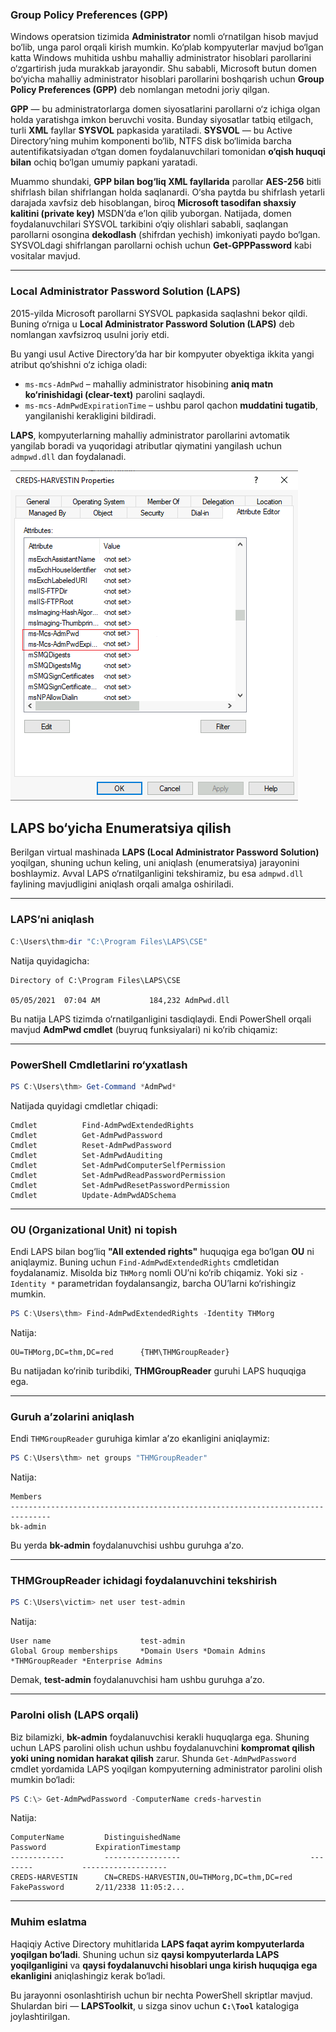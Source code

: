 ### Group Policy Preferences (GPP)

Windows operatsion tizimida **Administrator** nomli o‘rnatilgan hisob mavjud bo‘lib, unga parol orqali kirish mumkin. Ko‘plab kompyuterlar mavjud bo‘lgan katta Windows muhitida ushbu mahalliy administrator hisoblari parollarini o‘zgartirish juda murakkab jarayondir. Shu sababli, Microsoft butun domen bo‘yicha mahalliy administrator hisoblari parollarini boshqarish uchun **Group Policy Preferences (GPP)** deb nomlangan metodni joriy qilgan.

**GPP** — bu administratorlarga domen siyosatlarini parollarni o‘z ichiga olgan holda yaratishga imkon beruvchi vosita. Bunday siyosatlar tatbiq etilgach, turli **XML** fayllar **SYSVOL** papkasida yaratiladi. **SYSVOL** — bu Active Directory’ning muhim komponenti bo‘lib, NTFS disk bo‘limida barcha autentifikatsiyadan o‘tgan domen foydalanuvchilari tomonidan **o‘qish huquqi bilan** ochiq bo‘lgan umumiy papkani yaratadi.

Muammo shundaki, **GPP bilan bog‘liq XML fayllarida** parollar **AES-256** bitli shifrlash bilan shifrlangan holda saqlanardi. O‘sha paytda bu shifrlash yetarli darajada xavfsiz deb hisoblangan, biroq **Microsoft tasodifan shaxsiy kalitini (private key)** MSDN’da e’lon qilib yuborgan. Natijada, domen foydalanuvchilari SYSVOL tarkibini o‘qiy olishlari sababli, saqlangan parollarni osongina **dekodlash** (shifrdan yechish) imkoniyati paydo bo‘lgan. SYSVOLdagi shifrlangan parollarni ochish uchun **Get-GPPPassword** kabi vositalar mavjud.

---

### Local Administrator Password Solution (LAPS)

2015-yilda Microsoft parollarni SYSVOL papkasida saqlashni bekor qildi. Buning o‘rniga u **Local Administrator Password Solution (LAPS)** deb nomlangan xavfsizroq usulni joriy etdi.

Bu yangi usul Active Directory’da har bir kompyuter obyektiga ikkita yangi atribut qo‘shishni o‘z ichiga oladi:

* `ms-mcs-AdmPwd` – mahalliy administrator hisobining **aniq matn ko‘rinishidagi (clear-text)** parolini saqlaydi.
* `ms-mcs-AdmPwdExpirationTime` – ushbu parol qachon **muddatini tugatib**, yangilanishi kerakligini bildiradi.

**LAPS**, kompyuterlarning mahalliy administrator parollarini avtomatik yangilab boradi va yuqoridagi atributlar qiymatini yangilash uchun `admpwd.dll` dan foydalanadi.

![](https://raw.githubusercontent.com/akhatkulov/cheatsheets-for-windows/refs/heads/main/Credentials%20Harvesting/Local%20Administrator%20Password%20Solution%20(LAPS)/Local%20Administrator%20Password%20Solution%20(LAPS).png)


## **LAPS bo‘yicha Enumeratsiya qilish**

Berilgan virtual mashinada **LAPS (Local Administrator Password Solution)** yoqilgan, shuning uchun keling, uni aniqlash (enumeratsiya) jarayonini boshlaymiz. Avval LAPS o‘rnatilganligini tekshiramiz, bu esa `admpwd.dll` faylining mavjudligini aniqlash orqali amalga oshiriladi.

---

### **LAPS’ni aniqlash**

```powershell
C:\Users\thm>dir "C:\Program Files\LAPS\CSE"
```

Natija quyidagicha:

```
Directory of C:\Program Files\LAPS\CSE

05/05/2021  07:04 AM           184,232 AdmPwd.dll
```

Bu natija LAPS tizimda o‘rnatilganligini tasdiqlaydi. Endi PowerShell orqali mavjud **AdmPwd cmdlet** (buyruq funksiyalari) ni ko‘rib chiqamiz:

---

### **PowerShell Cmdletlarini ro‘yxatlash**

```powershell
PS C:\Users\thm> Get-Command *AdmPwd*
```

Natijada quyidagi cmdletlar chiqadi:

```
Cmdlet          Find-AdmPwdExtendedRights
Cmdlet          Get-AdmPwdPassword
Cmdlet          Reset-AdmPwdPassword
Cmdlet          Set-AdmPwdAuditing
Cmdlet          Set-AdmPwdComputerSelfPermission
Cmdlet          Set-AdmPwdReadPasswordPermission
Cmdlet          Set-AdmPwdResetPasswordPermission
Cmdlet          Update-AdmPwdADSchema
```

---

### **OU (Organizational Unit)** ni topish

Endi LAPS bilan bog‘liq **"All extended rights"** huquqiga ega bo‘lgan **OU** ni aniqlaymiz. Buning uchun `Find-AdmPwdExtendedRights` cmdletidan foydalanamiz. Misolda biz `THMorg` nomli OU’ni ko‘rib chiqamiz. Yoki siz `-Identity *` parametridan foydalansangiz, barcha OU’larni ko‘rishingiz mumkin.

```powershell
PS C:\Users\thm> Find-AdmPwdExtendedRights -Identity THMorg
```

Natija:

```
OU=THMorg,DC=thm,DC=red      {THM\THMGroupReader}
```

Bu natijadan ko‘rinib turibdiki, **THMGroupReader** guruhi LAPS huquqiga ega.

---

### **Guruh a’zolarini aniqlash**

Endi `THMGroupReader` guruhiga kimlar a’zo ekanligini aniqlaymiz:

```powershell
PS C:\Users\thm> net groups "THMGroupReader"
```

Natija:

```
Members
-------------------------------------------------------------------------------
bk-admin
```

Bu yerda **bk-admin** foydalanuvchisi ushbu guruhga a’zo.

---

### **THMGroupReader ichidagi foydalanuvchini tekshirish**

```powershell
PS C:\Users\victim> net user test-admin
```

Natija:

```
User name                    test-admin
Global Group memberships     *Domain Users *Domain Admins *THMGroupReader *Enterprise Admins
```

Demak, **test-admin** foydalanuvchisi ham ushbu guruhga a’zo.

---

### **Parolni olish (LAPS orqali)**

Biz bilamizki, **bk-admin** foydalanuvchisi kerakli huquqlarga ega. Shuning uchun LAPS parolini olish uchun ushbu foydalanuvchini **kompromat qilish yoki uning nomidan harakat qilish** zarur. Shunda `Get-AdmPwdPassword` cmdlet yordamida LAPS yoqilgan kompyuterning administrator parolini olish mumkin bo‘ladi:

```powershell
PS C:\> Get-AdmPwdPassword -ComputerName creds-harvestin
```

Natija:

```
ComputerName         DistinguishedName                             Password           ExpirationTimestamp
------------         -----------------                             --------           -------------------
CREDS-HARVESTIN      CN=CREDS-HARVESTIN,OU=THMorg,DC=thm,DC=red    FakePassword       2/11/2338 11:05:2...
```

---

### **Muhim eslatma**

Haqiqiy Active Directory muhitlarida **LAPS faqat ayrim kompyuterlarda yoqilgan bo‘ladi**. Shuning uchun siz **qaysi kompyuterlarda LAPS yoqilganligini** va **qaysi foydalanuvchi hisoblari unga kirish huquqiga ega ekanligini** aniqlashingiz kerak bo‘ladi.

Bu jarayonni osonlashtirish uchun bir nechta PowerShell skriptlar mavjud. Shulardan biri — **LAPSToolkit**, u sizga sinov uchun **`C:\Tool`** katalogiga joylashtirilgan.
